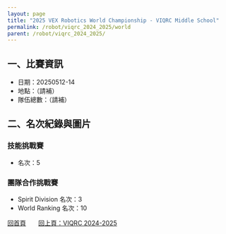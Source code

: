 ```yaml
---
layout: page
title: "2025 VEX Robotics World Championship - VIQRC Middle School"
permalink: /robot/viqrc_2024_2025/world
parent: /robot/viqrc_2024_2025/
---
```


## 一、比賽資訊

- 日期：20250512-14
- 地點：（請補）
- 隊伍總數：（請補）

## 二、名次紀錄與圖片

### 技能挑戰賽
- 名次：5


### 團隊合作挑戰賽
- Spirit Division 名次：3
- World Ranking 名次：10



[回首頁](/activity_reflections/)　　[回上頁：VIQRC 2024-2025](/activity_reflections/robot/viqrc_2024_2025/)


